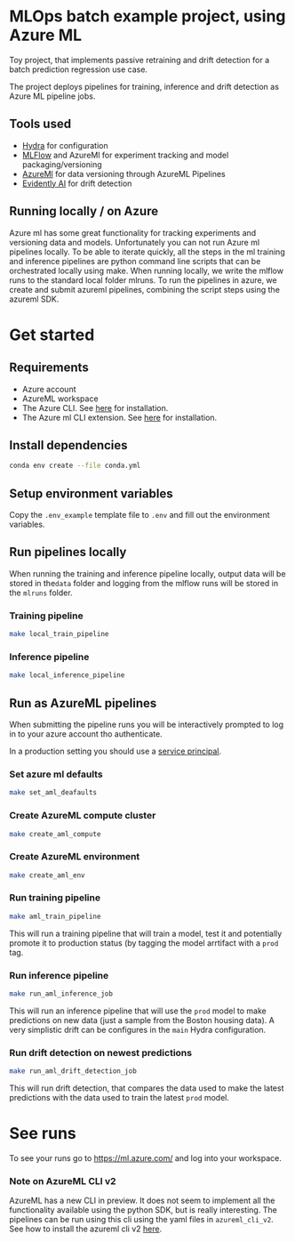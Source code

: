# MLOps batch example project, using Azure ML

Toy project, that implements passive retraining and drift detection for a batch prediction regression use case.

The project deploys pipelines for training, inference and drift detection as Azure ML pipeline jobs.



## Tools used

- [Hydra](https://hydra.cc) for configuration 
- [MLFlow](https://mlflow.org) and AzureMl for experiment tracking and model packaging/versioning
- [AzureMl](https://docs.microsoft.com/en-us/azure/machine-learning/overview-what-is-azure-machine-learn) for data versioning through AzureML Pipelines
- [Evidently AI](https://evidentlyai.com) for drift detection



## Running locally / on Azure

Azure ml has some great functionality for tracking experiments and versioning data and models.
Unfortunately you can not run Azure ml pipelines locally. To be able to iterate quickly, all the steps in the ml training and inference pipelines are python command line scripts that can be orchestrated locally using make. When running locally, we write the mlflow runs to the standard local folder mlruns.
To run the pipelines in azure, we create and submit azureml pipelines, combining the script steps using the azureml SDK.



# Get started

## Requirements

- Azure account
- AzureML workspace
- The Azure CLI. See [here](https://docs.microsoft.com/en-us/cli/azure/install-azure-cli) for installation.
- The Azure ml CLI extension. See [here](https://docs.microsoft.com/en-us/azure/machine-learning/reference-azure-machine-learning-cli) for installation.

## Install dependencies

```bash
conda env create --file conda.yml 
```

## Setup environment variables

Copy the `.env_example` template file to `.env` and fill out the environment variables.



## Run pipelines locally

When running the training and inference pipeline locally, output data will be stored in the`data` folder and logging from the mlflow runs will be stored in the `mlruns` folder.

### Training pipeline 

```bash
make local_train_pipeline
```

### Inference pipeline

```bash
make local_inference_pipeline
```



## Run as AzureML pipelines

When submitting the pipeline runs you will be interactively prompted to log in to your azure account tho authenticate.

In a production setting you should use a [service principal](https://docs.microsoft.com/en-us/azure/machine-learning/how-to-setup-authentication).


### Set azure ml defaults
```bash
make set_aml_deafaults
```

### Create AzureML compute cluster
```bash
make create_aml_compute
```

### Create AzureML environment
```bash
make create_aml_env
```

### Run training pipeline
```bash
make aml_train_pipeline
```
This will run a training pipeline that will train a model, test it and potentially promote it to production status (by tagging the model arrtifact with a `prod` tag.

### Run inference pipeline
```bash
make run_aml_inference_job
```
This will run an inference pipeline that will use the `prod` model to make predictions on new data (just a sample from the Boston housing data).
A very simplistic drift can be configures in the `main` Hydra configuration.

### Run drift detection on newest predictions
```bash
make run_aml_drift_detection_job
```
This will run drift detection, that compares the data used to make the latest predictions with the data used to train the latest `prod` model.



# See runs

To see your runs go to https://ml.azure.com/ and log into your workspace.

### Note on AzureML CLI v2

AzureML has a new CLI in preview. It does not seem to implement all the functionality available using the python SDK, but is really interesting. The pipelines can be run using this cli using the yaml files in `azureml_cli_v2`. See how to install the azureml cli v2 [here](https://docs.microsoft.com/en-us/azure/machine-learning/how-to-configure-cli).



